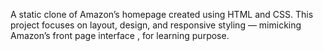 A static clone of Amazon’s homepage created using HTML and CSS. This project focuses on layout, design, and responsive styling — mimicking Amazon’s front page interface , for learning purpose.